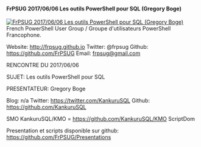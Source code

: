 ﻿#### FrPSUG 2017/06/06 Les outils PowerShell pour SQL (Gregory Boge)

[![FrPSUG 2017/06/06 Les outils PowerShell pour SQL (Gregory Boge)](https://i4.ytimg.com/vi/gIzxfEeOtJU/hqdefault.jpg "FrPSUG 2017/06/06 Les outils PowerShell pour SQL (Gregory Boge)")](https://www.youtube.com/watch?v=gIzxfEeOtJU)
French PowerShell User Group / Groupe d'utilisateurs PowerShell Francophone.

Website: http://frpsug.github.io
Twitter: @frpsug
Github: https://github.com/FrPSUG
Email: frpsug@gmail.com


RENCONTRE DU 2017/06/06

SUJET: Les outils PowerShell pour SQL

PRESENTATEUR: Gregory Boge

Blog: n/a
Twitter: https://twitter.com/KankuruSQL
Github: https://github.com/KankuruSQL


SMO
KankuruSQL/KMO = https://github.com/KankuruSQL/KMO
ScriptDom


Presentation et scripts disponible sur github: https://github.com/FrPSUG/Presentations


